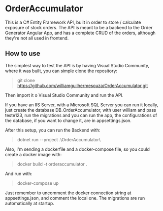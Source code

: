 # OrderAccumulator

This is a C# Entity Framework API, built in order to store / calculate exposure of stock orders. The API is meant to be a backend to
the Order Generator Angular App, and has a complete CRUD of the orders, although they're not all used in frontend.

## How to use

The simplest way to test the API is by having Visual Studio Community, where it was built, you can simple clone the repository:

> git clone https://github.com/williamguilhermesouza/OrderAccumulator.git

Then import it o Visual Studio Community and run the API. 

If you have an IIS Server, with a Microsoft SQL Server you can run it locally, just create the database DB_OrderAccumulator, with user william and pass teste123,
run the migrations and you can run the app, the configurations of the database, if you want to change it, are in appsettings.json.

After this setup, you can run the Backend with:

> dotnet run --project .\OrderAccumulator\

Also, I'm sending a dockerfile and a docker-compose file, so you could create a docker image with:

> docker build -t orderaccumulator .

And run with:

> docker-compose up

Just remember to uncomment the docker connection string at appsettings.json, and comment the local one. The migrations are run automatically at startup.

